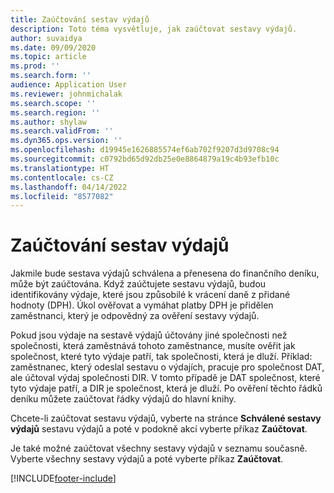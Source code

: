 ```yaml
---
title: Zaúčtování sestav výdajů
description: Toto téma vysvětluje, jak zaúčtovat sestavy výdajů.
author: suvaidya
ms.date: 09/09/2020
ms.topic: article
ms.prod: ''
ms.search.form: ''
audience: Application User
ms.reviewer: johnmichalak
ms.search.scope: ''
ms.search.region: ''
ms.author: shylaw
ms.search.validFrom: ''
ms.dyn365.ops.version: ''
ms.openlocfilehash: d19945e1626885574ef6ab702f9207d3d9708c94
ms.sourcegitcommit: c0792bd65d92db25e0e8864879a19c4b93efb10c
ms.translationtype: HT
ms.contentlocale: cs-CZ
ms.lasthandoff: 04/14/2022
ms.locfileid: "8577082"
---
```

# <a name="post-expense-reports"></a>Zaúčtování sestav výdajů

Jakmile bude sestava výdajů schválena a přenesena do finančního deníku, může být zaúčtována. Když zaúčtujete sestavu výdajů, budou identifikovány výdaje, které jsou způsobilé k vrácení daně z přidané hodnoty (DPH). Úkol ověřovat a vymáhat platby DPH je přidělen zaměstnanci, který je odpovědný za ověření sestavy výdajů.

Pokud jsou výdaje na sestavě výdajů účtovány jiné společnosti než společnosti, která zaměstnává tohoto zaměstnance, musíte ověřit jak společnost, které tyto výdaje patří, tak společnosti, která je dluží. Příklad: zaměstnanec, který odeslal sestavu o výdajích, pracuje pro společnost DAT, ale účtoval výdaj společnosti DIR. V tomto případě je DAT společnost, které tyto výdaje patří, a DIR je společnost, která je dluží. Po ověření těchto řádků deníku můžete zaúčtovat řádky výdajů do hlavní knihy.

Chcete-li zaúčtovat sestavu výdajů, vyberte na stránce **Schválené sestavy výdajů** sestavu výdajů a poté v podokně akcí vyberte příkaz **Zaúčtovat**.

Je také možné zaúčtovat všechny sestavy výdajů v seznamu současně. Vyberte všechny sestavy výdajů a poté vyberte příkaz **Zaúčtovat**.


[!INCLUDE[footer-include](../includes/footer-banner.md)]